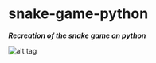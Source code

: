 # snake-game-python 
***Recreation of the snake game on python***

![alt tag](https://cloud.githubusercontent.com/assets/15330574/23149386/70541d3e-f7a0-11e6-9006-fa4f70838e86.png)
